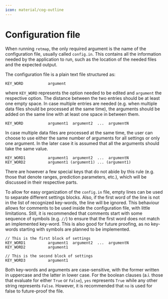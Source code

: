 ```yaml
---
icon: material/cog-outline
---
```


# Configuration file

When running `retmap`, the only required argument is the name of the configuration file, 
usually called `config.in`. This contains all the information needed by the application 
to run, such as the location of the needed files and the expected output.

The configuration file is a plain text file structured as:

```
KEY_WORD           argument
```

where `KEY_WORD` represents the option needed to be edited and `argument` the respective
option. The distance between the two entries should be at least one empty space. In case
multiple entries are needed (e.g. when multiple data files should be processed at the 
same time), the arguments should be added on the same line with at least one space in
between them.

```
KEY_WORD           argument1  argument2  ...  argumentN
```

In case multiple data files are processed at the same time, the user can choose to use
either the same number of arguments for all settings or only one argument. In the later
case it is assumed that all the arguments should take the same value.

```
KEY_WORD1          argument1  argument2  ...  argumentN
KEY_WORD2          argument1 (argument1) ... (argument1) 
```

There are however a few special keys that do not abide by this rule (e.g. those that
denote ranges, prediction parameters, etc.), which will be discussed in their respective
parts.

To allow for easy organization of the `config.in` file, empty lines can be used to 
separate different settings blocks. Also, if the first word of the line is not in the 
list of recognized key-words, the line will be ignored. This behaviour allows for 
comments to be used inside the configuration file, with little limitations. Still, it 
is recommended that comments start with some sequence of symbols (e.g. `//`) to ensure
that the first word does not match an implemented key-word. This is also good for
future proofing, as no key-words starting with symbols are planned to be
implemented.

```
// This is the first block of settings
KEY_WORD1          argument1  argument2  ...  argumentN
KEY_WORD2          argument1

// This is the second block of settings
KEY_WORD3          argument1
```

Both key-words and arguments are case-sensitive, with the former written in uppercase
and the latter in lower case. For the boolean clauses (a.i. those that evaluate for
either `True` or `False`), `yes` represents `True` while any other string represents
`False`. However, it is recommended that `no` is used for false to future-proof the
file.
